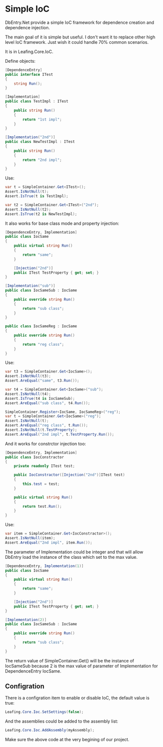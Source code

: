 Simple IoC
==========

DbEntry.Net provide a simple IoC framework for dependence creation and dependence injection.

The main goal of it is simple but useful. I don't want it to replace other high level IoC framework. Just wish it could handle 70% common scenarios.

It is in Leafing.Core.IoC.

Define objects:

````c#
[DependenceEntry]
public interface ITest
{
    string Run();
}

[Implementation]
public class TestImpl : ITest
{
    public string Run()
    {
        return "1st impl";
    }
}

[Implementation("2nd")]
public class NewTestImpl : ITest
{
    public string Run()
    {
        return "2nd impl";
    }
}
````

Use:

````c#
var t = SimpleContainer.Get<ITest>();
Assert.IsNotNull(t);
Assert.IsTrue(t is TestImpl);

var t2 = SimpleContainer.Get<ITest>("2nd");
Assert.IsNotNull(t2);
Assert.IsTrue(t2 is NewTestImpl);
````

It also works for base class mode and property injection:

````c#
[DependenceEntry, Implementation]
public class IocSame
{
    public virtual string Run()
    {
        return "same";
    }

    [Injection("2nd")]
    public ITest TestProperty { get; set; }
}

[Implementation("sub")]
public class IocSameSub : IocSame
{
    public override string Run()
    {
        return "sub class";
    }
}

public class IocSameReg : IocSame
{
    public override string Run()
    {
        return "reg class";
    }
}
````

Use:

````c#
var t3 = SimpleContainer.Get<IocSame>();
Assert.IsNotNull(t3);
Assert.AreEqual("same", t3.Run());

var t4 = SimpleContainer.Get<IocSame>("sub");
Assert.IsNotNull(t4);
Assert.IsTrue(t4 is IocSameSub);
Assert.AreEqual("sub class", t4.Run());

SimpleContainer.Register<IocSame, IocSameReg>("reg");
var t = SimpleContainer.Get<IocSame>("reg");
Assert.IsNotNull(t);
Assert.AreEqual("reg class", t.Run());
Assert.IsNotNull(t.TestProperty);
Assert.AreEqual("2nd impl", t.TestProperty.Run());
````

And it works for constrctor injection too:

````c#
[DependenceEntry, Implementation]
public class IocConstractor
{
    private readonly ITest test;

    public IocConstractor([Injection("2nd")]ITest test)
    {
        this.test = test;
    }

    public virtual string Run()
    {
        return test.Run();
    }
}
````

Use:

````c#
var item = SimpleContainer.Get<IocConstractor>();
Assert.IsNotNull(item);
Assert.AreEqual("2nd impl", item.Run());
````

The parameter of Implementation could be integer and that will allow DbEntry load the instance of the class which set to the max value.

````c#
[DependenceEntry, Implementation(1)]
public class IocSame
{
    public virtual string Run()
    {
        return "same";
    }

    [Injection("2nd")]
    public ITest TestProperty { get; set; }
}

[Implementation(2)]
public class IocSameSub : IocSame
{
    public override string Run()
    {
        return "sub class";
    }
}
````

The return value of SimpleContainer.Get<IocSame>() will be the instance of IocSameSub because 2 is the max value of parameter of Implementation for DependenceEntry IocSame.

Configration
----------

There is a configration item to enable or disable IoC, the default value is true:

````c#
Leafing.Core.Ioc.SetSettings(false);
````

And the assemblies could be added to the assembly list:

````c#
Leafing.Core.Ioc.AddAssembly(myAssembly);
````

Make sure the above code at the very begining of our project.
